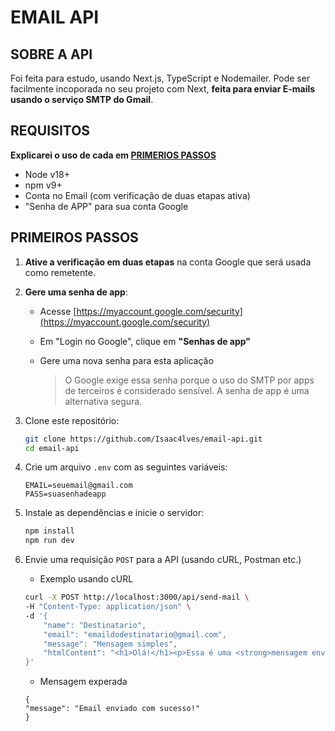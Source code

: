 # EMAIL API

## SOBRE A API
Foi feita para estudo, usando Next.js, TypeScript e Nodemailer. Pode ser facilmente incoporada no seu projeto com Next, **feita para enviar E-mails usando o serviço SMTP do Gmail**. 

## REQUISITOS
**Explicarei o uso de cada em [PRIMERIOS PASSOS](#primeiros-passos)**
* Node v18+
* npm v9+
* Conta no Email (com verificação de duas etapas ativa)
* "Senha de APP" para sua conta Google


## PRIMEIROS PASSOS

1. **Ative a verificação em duas etapas** na conta Google que será usada como remetente.
2. **Gere uma senha de app**:
    - Acesse [https://myaccount.google.com/security](https://myaccount.google.com/security)
    - Em "Login no Google", clique em **"Senhas de app"**
    - Gere uma nova senha para esta aplicação

        > O Google exige essa senha porque o uso do SMTP por apps de terceiros é considerado sensível. A senha de app é uma alternativa segura.

3. Clone este repositório:

    ```bash
    git clone https://github.com/Isaac4lves/email-api.git
    cd email-api
    ```


4. Crie um arquivo `.env` com as seguintes variáveis:

    ```env
    EMAIL=seuemail@gmail.com
    PASS=suasenhadeapp
    ```

5. Instale as dependências e inicie o servidor:

    ```bash
    npm install
    npm run dev
    ```

6. Envie uma requisição `POST` para a API (usando cURL, Postman etc.)

    * Exemplo usando cURL
    ```bash
    curl -X POST http://localhost:3000/api/send-mail \
    -H "Content-Type: application/json" \
    -d '{
        "name": "Destinatario",
        "email": "emaildodestinatario@gmail.com",
        "message": "Mensagem simples",
        "htmlContent": "<h1>Olá!</h1><p>Essa é uma <strong>mensagem enviada com</strong> nodemailer.</p>"
    }'
    ```

    * Mensagem experada

    ```
    {
    "message": "Email enviado com sucesso!"
    }
    ```